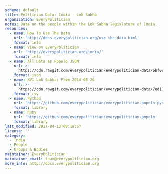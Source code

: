 ```yaml
---
schema: default
title: Politician Data: India — Lok Sabha
organization: EveryPolitician
notes: Data on the people within the Lok Sabha legislature of India.
resources:
  - name: How To Use The Data
    url: 'http://docs.everypolitician.org/use_the_data.html'
    format: info
  - name: View on EveryPolitician
    url: 'http://everypolitician.org/india/'
    format: info
  - name: All Data as Popolo JSON
    url: >-
      https://cdn.rawgit.com/everypolitician/everypolitician-data/6bf08a798da83becc80df29238f338ca851e62a3/data/India/Lok_Sabha/ep-popolo-v1.0.json
    format: json
  - name: XVI Lok Sabha: From 2014-05-26
    url: >-
      https://cdn.rawgit.com/everypolitician/everypolitician-data/7ed116ee337479d4b0683ab9b35da51ce0cb3f81/data/India/Lok_Sabha/term-16.csv
    format: csv
  - name: Python
    url: 'https://github.com/everypolitician/everypolitician-popolo-python'
    format: library
  - name: Ruby
    url: 'https://github.com/everypolitician/everypolitician-popolo'
    format: library
last_modified: 2017-04-13T09:19:57
license: ''
category:
  - India
  - People
  - Groups & Bodies
maintainer: EveryPolitician
maintainer_email: team@everypolitician.org
more_info: http://docs.everypolitician.org
---
```

